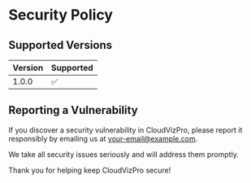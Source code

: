 # Security Policy

## Supported Versions
| Version | Supported          |
|---------|--------------------|
| 1.0.0   | :white_check_mark: |

## Reporting a Vulnerability
If you discover a security vulnerability in CloudVizPro, please report it responsibly by emailing us at your-email@example.com.

We take all security issues seriously and will address them promptly.

Thank you for helping keep CloudVizPro secure!